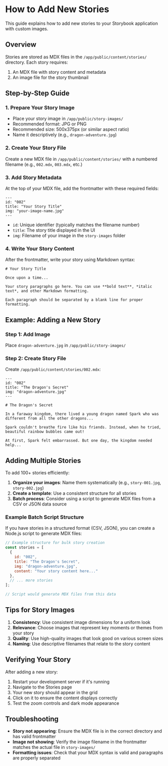 # How to Add New Stories

This guide explains how to add new stories to your Storybook application with custom images.

## Overview

Stories are stored as MDX files in the `/app/public/content/stories/` directory. Each story requires:
1. An MDX file with story content and metadata
2. An image file for the story thumbnail

## Step-by-Step Guide

### 1. Prepare Your Story Image

- Place your story image in `/app/public/story-images/`
- Recommended format: JPG or PNG
- Recommended size: 500x375px (or similar aspect ratio)
- Name it descriptively (e.g., `dragon-adventure.jpg`)

### 2. Create Your Story File

Create a new MDX file in `/app/public/content/stories/` with a numbered filename (e.g., `002.mdx`, `003.mdx`, etc.)

### 3. Add Story Metadata

At the top of your MDX file, add the frontmatter with these required fields:

```mdx
---
id: "002"
title: "Your Story Title"
img: "your-image-name.jpg"
---
```

- `id`: Unique identifier (typically matches the filename number)
- `title`: The story title displayed in the UI
- `img`: Filename of your image in the `story-images` folder

### 4. Write Your Story Content

After the frontmatter, write your story using Markdown syntax:

```mdx
# Your Story Title

Once upon a time...

Your story paragraphs go here. You can use **bold text**, *italic text*, and other Markdown formatting.

Each paragraph should be separated by a blank line for proper formatting.
```

## Example: Adding a New Story

### Step 1: Add Image
Place `dragon-adventure.jpg` in `/app/public/story-images/`

### Step 2: Create Story File
Create `/app/public/content/stories/002.mdx`:

```mdx
---
id: "002"
title: "The Dragon's Secret"
img: "dragon-adventure.jpg"
---

# The Dragon's Secret

In a faraway kingdom, there lived a young dragon named Spark who was different from all the other dragons...

Spark couldn't breathe fire like his friends. Instead, when he tried, beautiful rainbow bubbles came out!

At first, Spark felt embarrassed. But one day, the kingdom needed help...
```

## Adding Multiple Stories

To add 100+ stories efficiently:

1. **Organize your images**: Name them systematically (e.g., `story-001.jpg`, `story-002.jpg`)
2. **Create a template**: Use a consistent structure for all stories
3. **Batch process**: Consider using a script to generate MDX files from a CSV or JSON data source

### Example Batch Script Structure

If you have stories in a structured format (CSV, JSON), you can create a Node.js script to generate MDX files:

```javascript
// Example structure for bulk story creation
const stories = [
  {
    id: "002",
    title: "The Dragon's Secret",
    img: "dragon-adventure.jpg",
    content: "Your story content here..."
  },
  // ... more stories
];

// Script would generate MDX files from this data
```

## Tips for Story Images

1. **Consistency**: Use consistent image dimensions for a uniform look
2. **Relevance**: Choose images that represent key moments or themes from your story
3. **Quality**: Use high-quality images that look good on various screen sizes
4. **Naming**: Use descriptive filenames that relate to the story content

## Verifying Your Story

After adding a new story:

1. Restart your development server if it's running
2. Navigate to the Stories page
3. Your new story should appear in the grid
4. Click on it to ensure the content displays correctly
5. Test the zoom controls and dark mode appearance

## Troubleshooting

- **Story not appearing**: Ensure the MDX file is in the correct directory and has valid frontmatter
- **Image not showing**: Verify the image filename in the frontmatter matches the actual file in `story-images/`
- **Formatting issues**: Check that your MDX syntax is valid and paragraphs are properly separated